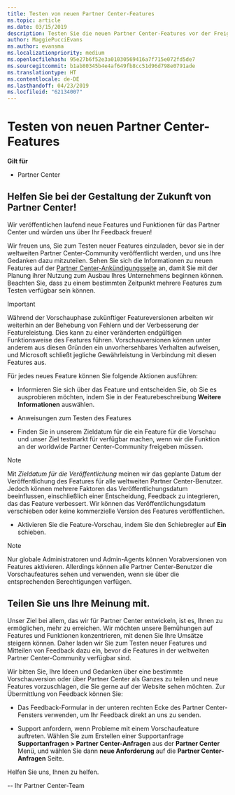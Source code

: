 ```yaml
---
title: Testen von neuen Partner Center-Features
ms.topic: article
ms.date: 03/15/2019
description: Testen Sie die neuen Partner Center-Features vor der Freigabe, und teilen Sie uns Ihre Meinung mit. Helfen Sie bei der Gestaltung der Zukunft von Partner Center!
author: MaggiePucciEvans
ms.author: evansma
ms.localizationpriority: medium
ms.openlocfilehash: 95e27b6f52e3a01030569416a7f715e072fd5de7
ms.sourcegitcommit: b1ab80345b4e4af649fb8cc51d96d798e0791ade
ms.translationtype: HT
ms.contentlocale: de-DE
ms.lasthandoff: 04/23/2019
ms.locfileid: "62134007"
---
```

# <a name="test-drive-new-partner-center-features"></a>Testen von neuen Partner Center-Features

**Gilt für**

- Partner Center

## <a name="help-shape-the-future-of-partner-center"></a>Helfen Sie bei der Gestaltung der Zukunft von Partner Center!

Wir veröffentlichen laufend neue Features und Funktionen für das Partner Center und würden uns über Ihr Feedback freuen! 

Wir freuen uns, Sie zum Testen neuer Features einzuladen, bevor sie in der weltweiten Partner Center-Community veröffentlicht werden, und uns Ihre Gedanken dazu mitzuteilen. Sehen Sie sich die Informationen zu neuen Features auf der [Partner Center-Ankündigungsseite](https://partnercenter.microsoft.com/pcv/announcements) an, damit Sie mit der Planung ihrer Nutzung zum Ausbau Ihres Unternehmens beginnen können. Beachten Sie, dass zu einem bestimmten Zeitpunkt mehrere Features zum Testen verfügbar sein können.

> [!IMPORTANT]  
> Während der Vorschauphase zukünftiger Featureversionen arbeiten wir weiterhin an der Behebung von Fehlern und der Verbesserung der Featureleistung. Dies kann zu einer veränderten endgültigen Funktionsweise des Features führen. Vorschauversionen können unter anderem aus diesen Gründen ein unvorhersehbares Verhalten aufweisen, und Microsoft schließt jegliche Gewährleistung in Verbindung mit diesen Features aus.

Für jedes neues Feature können Sie folgende Aktionen ausführen:

- Informieren Sie sich über das Feature und entscheiden Sie, ob Sie es ausprobieren möchten, indem Sie in der Featurebeschreibung **Weitere Informationen** auswählen. 

- Anweisungen zum Testen des Features

- Finden Sie in unserem Zieldatum für die ein Feature für die Vorschau und unser Ziel testmarkt für verfügbar machen, wenn wir die Funktion an der worldwide Partner Center-Community freigeben müssen.

> [!NOTE]  
>  Mit *Zieldatum für die Veröffentlichung* meinen wir das geplante Datum der Veröffentlichung des Features für alle weltweiten Partner Center-Benutzer. Jedoch können mehrere Faktoren das Veröffentlichungsdatum beeinflussen, einschließlich einer Entscheidung, Feedback zu integrieren, das das Feature verbessert. Wir können das Veröffentlichungsdatum verschieben oder keine kommerzielle Version des Features veröffentlichen.  

- Aktivieren Sie die Feature-Vorschau, indem Sie den Schiebregler auf **Ein** schieben.

> [!NOTE]  
>  Nur globale Administratoren und Admin-Agents können Vorabversionen von Features aktivieren. Allerdings können alle Partner Center-Benutzer die Vorschaufeatures sehen und verwenden, wenn sie über die entsprechenden Berechtigungen verfügen.
 
## <a name="tell-us-what-you-think"></a>Teilen Sie uns Ihre Meinung mit.

Unser Ziel bei allem, das wir für Partner Center entwickeln, ist es, Ihnen zu ermöglichen, mehr zu erreichen. Wir möchten unsere Bemühungen auf Features und Funktionen konzentrieren, mit denen Sie Ihre Umsätze steigern können. Daher laden wir Sie zum Testen neuer Features und Mitteilen von Feedback dazu ein, bevor die Features in der weltweiten Partner Center-Community verfügbar sind. 

Wir bitten Sie, Ihre Ideen und Gedanken über eine bestimmte Vorschauversion oder über Partner Center als Ganzes zu teilen und neue Features vorzuschlagen, die Sie gerne auf der Website sehen möchten. Zur Übermittlung von Feedback können Sie:  

-   Das Feedback-Formular in der unteren rechten Ecke des Partner Center-Fensters verwenden, um Ihr Feedback direkt an uns zu senden. 

-   Support anfordern, wenn Probleme mit einem Vorschaufeature auftreten. Wählen Sie zum Erstellen einer Supportanfrage **Supportanfragen > Partner Center-Anfragen** aus der **Partner Center** Menü, und wählen Sie dann **neue Anforderung** auf die **Partner Center-Anfragen** Seite.

Helfen Sie uns, Ihnen zu helfen.

-- Ihr Partner Center-Team

